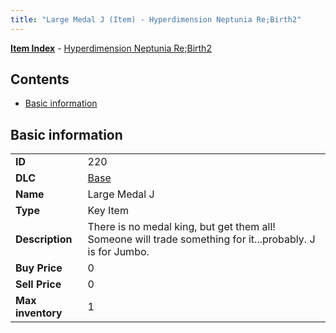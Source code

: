 ```yaml
---
title: "Large Medal J (Item) - Hyperdimension Neptunia Re;Birth2"
---
```


[**Item Index**](/neptunia/rb2/item/index.html) - [Hyperdimension Neptunia Re;Birth2](/neptunia/rb2)

## Contents

- [Basic information](#basic-information)

## Basic information

|   |   |
| -- | -- |
| **ID** | 220 |
| **DLC** | [Base](/neptunia/rb2/dlc/0-base.html) |
| **Name** | Large Medal J |
| **Type** | Key Item |
| **Description** | There is no medal king, but get them all! Someone will trade something for it...probably. J is for Jumbo. |
| **Buy Price** | 0 |
| **Sell Price** | 0 |
| **Max inventory** | 1 |